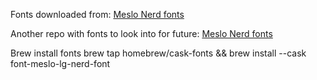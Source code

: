 
Fonts downloaded from:
[Meslo Nerd fonts](https://github.com/romkatv/dotfiles-public/tree/master/.local/share/fonts/NerdFonts)


Another repo with fonts to look into for future:
[Meslo Nerd fonts](https://github.com/ryanoasis/nerd-fonts/tree/master/patched-fonts/Meslo/L)

Brew install fonts
brew tap homebrew/cask-fonts && brew install --cask font-meslo-lg-nerd-font
